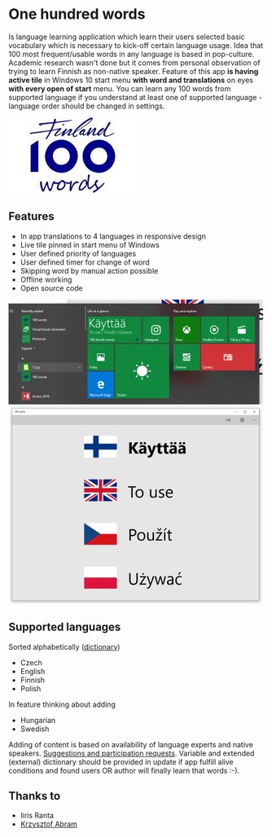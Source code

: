 # One hundred words
Is language learning application which learn their users selected basic vocabulary which is necessary to kick-off certain language usage.
Idea that 100 most frequent/usable words in any language is based in pop-culture. Academic research wasn't done but it comes from personal observation of trying to learn Finnish as non-native speaker.
Feature of this app **is having active tile** in Windows 10 start menu **with word and translations** on eyes **with every open of start** menu.
You can learn any 100 words from supported language if you understand at least one of supported language - language order should be changed in settings.
    
![100 Finnish words logo](documentation/100words-logo-250.jpg?raw=true "100 words")

## Features
* In app translations to 4 languages in responsive design
* Live tile pinned in start menu of Windows
* User defined priority of languages
* User defined timer for change of word
* Skipping word by manual action possible
* Offline working
* Open source code

![100 Finnish words screenshot 1](documentation/screenshot-metro-ui-thumb.png?raw=true "100 words start menu screenshot")
![100 Finnish words screenshot 2](documentation/screenshot-desktop-thumb.png?raw=true "100 words desktop app screenshot")

## Supported languages
Sorted alphabetically ([dictionary](https://github.com/microkost/100-finnish-words/blob/master/100words/Dictionary.cs))
* Czech
* English
* Finnish
* Polish

In feature thinking about adding
* Hungarian
* Swedish

Adding of content is based on availability of language experts and native speakers. [Suggestions and participation requests](https://goo.gl/forms/a72Osyz1Bpu4mqq22).
Variable and extended (external) dictionary should be provided in update if app fulfill alive conditions and found users OR author will finally learn that words :-). 

## Thanks to
* Iiris Ranta
* [Krzysztof Abram](https://github.com/ChristopherAbram)